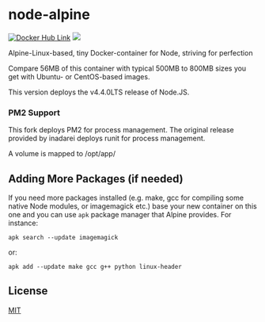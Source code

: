 # node-alpine

[![Docker Hub Link][docker-img]][docker-url]
[![](https://badge.imagelayers.io/irakli/node-alpine:latest.svg)](https://imagelayers.io/?images=irakli/node-alpine:latest 'Node Alpine on Docker Hub')

Alpine-Linux-based, tiny Docker-container for Node, striving for perfection

Compare 56MB of this container with typical 500MB to 800MB sizes you get with Ubuntu- or CentOS-based images.

This version deploys the v4.4.0LTS release of Node.JS.

### PM2 Support

This fork deploys PM2 for process management. The original release provided by inadarei deploys runit for process management.

A volume is mapped to /opt/app/

## Adding More Packages (if needed)

If you need more packages installed (e.g. make, gcc for compiling some native Node modules, or imagemagick etc.) base your new container on this one and you can use `apk` package manager that Alpine provides. For instance:

```
apk search --update imagemagick
```

or:

```
apk add --update make gcc g++ python linux-header
```

## License

[MIT](LICENSE)

[docker-img]: https://img.shields.io/badge/docker-ready-blue.svg
[docker-url]: https://hub.docker.com/r/irakli/node-alpine/
